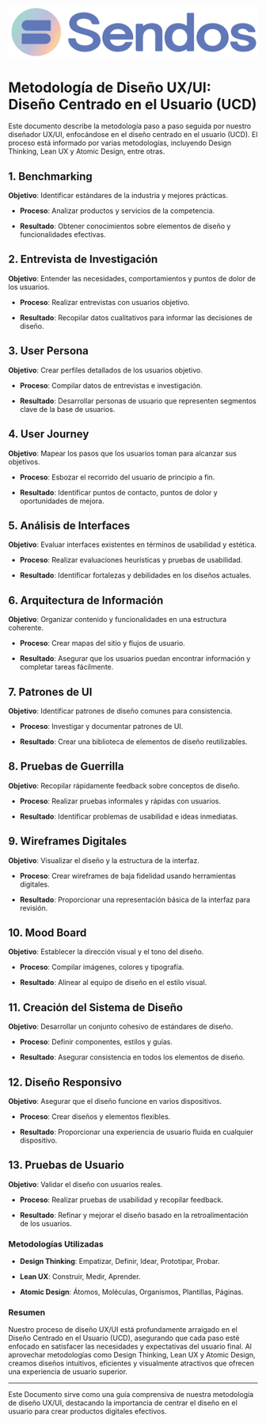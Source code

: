 ![sendos](../assets/img/sendos_logo.png)

# Metodología de Diseño UX/UI: Diseño Centrado en el Usuario (UCD)

Este documento describe la metodología paso a paso seguida por nuestro diseñador UX/UI, enfocándose en el diseño centrado en el usuario (UCD). El proceso está informado por varias metodologías, incluyendo Design Thinking, Lean UX y Atomic Design, entre otras.

## 1. Benchmarking

**Objetivo**: Identificar estándares de la industria y mejores prácticas.

- **Proceso**: Analizar productos y servicios de la competencia.

- **Resultado**: Obtener conocimientos sobre elementos de diseño y funcionalidades efectivas.

## 2. Entrevista de Investigación

**Objetivo**: Entender las necesidades, comportamientos y puntos de dolor de los usuarios.

- **Proceso**: Realizar entrevistas con usuarios objetivo.

- **Resultado**: Recopilar datos cualitativos para informar las decisiones de diseño.

## 3. User Persona

**Objetivo**: Crear perfiles detallados de los usuarios objetivo.

- **Proceso**: Compilar datos de entrevistas e investigación.

- **Resultado**: Desarrollar personas de usuario que representen segmentos clave de la base de usuarios.

## 4. User Journey

**Objetivo**: Mapear los pasos que los usuarios toman para alcanzar sus objetivos.

- **Proceso**: Esbozar el recorrido del usuario de principio a fin.

- **Resultado**: Identificar puntos de contacto, puntos de dolor y oportunidades de mejora.

## 5. Análisis de Interfaces

**Objetivo**: Evaluar interfaces existentes en términos de usabilidad y estética.

- **Proceso**: Realizar evaluaciones heurísticas y pruebas de usabilidad.

- **Resultado**: Identificar fortalezas y debilidades en los diseños actuales.

## 6. Arquitectura de Información

**Objetivo**: Organizar contenido y funcionalidades en una estructura coherente.

- **Proceso**: Crear mapas del sitio y flujos de usuario.

- **Resultado**: Asegurar que los usuarios puedan encontrar información y completar tareas fácilmente.

## 7. Patrones de UI

**Objetivo**: Identificar patrones de diseño comunes para consistencia.

- **Proceso**: Investigar y documentar patrones de UI.

- **Resultado**: Crear una biblioteca de elementos de diseño reutilizables.

## 8. Pruebas de Guerrilla

**Objetivo**: Recopilar rápidamente feedback sobre conceptos de diseño.

- **Proceso**: Realizar pruebas informales y rápidas con usuarios.

- **Resultado**: Identificar problemas de usabilidad e ideas inmediatas.

## 9. Wireframes Digitales

**Objetivo**: Visualizar el diseño y la estructura de la interfaz.

- **Proceso**: Crear wireframes de baja fidelidad usando herramientas digitales.

- **Resultado**: Proporcionar una representación básica de la interfaz para revisión.

## 10. Mood Board

**Objetivo**: Establecer la dirección visual y el tono del diseño.

- **Proceso**: Compilar imágenes, colores y tipografía.

- **Resultado**: Alinear al equipo de diseño en el estilo visual.

## 11. Creación del Sistema de Diseño

**Objetivo**: Desarrollar un conjunto cohesivo de estándares de diseño.

- **Proceso**: Definir componentes, estilos y guías.

- **Resultado**: Asegurar consistencia en todos los elementos de diseño.

## 12. Diseño Responsivo

**Objetivo**: Asegurar que el diseño funcione en varios dispositivos.

- **Proceso**: Crear diseños y elementos flexibles.

- **Resultado**: Proporcionar una experiencia de usuario fluida en cualquier dispositivo.

## 13. Pruebas de Usuario

**Objetivo**: Validar el diseño con usuarios reales.

- **Proceso**: Realizar pruebas de usabilidad y recopilar feedback.

- **Resultado**: Refinar y mejorar el diseño basado en la retroalimentación de los usuarios.

### Metodologías Utilizadas

- **Design Thinking**: Empatizar, Definir, Idear, Prototipar, Probar.

- **Lean UX**: Construir, Medir, Aprender.

- **Atomic Design**: Átomos, Moléculas, Organismos, Plantillas, Páginas.

### Resumen
Nuestro proceso de diseño UX/UI está profundamente arraigado en el Diseño Centrado en el Usuario (UCD), asegurando que cada paso esté enfocado en satisfacer las necesidades y expectativas del usuario final. Al aprovechar metodologías como Design Thinking, Lean UX y Atomic Design, creamos diseños intuitivos, eficientes y visualmente atractivos que ofrecen una experiencia de usuario superior.

---

Este Documento sirve como una guía comprensiva de nuestra metodología de diseño UX/UI, destacando la importancia de centrar el diseño en el usuario para crear productos digitales efectivos.